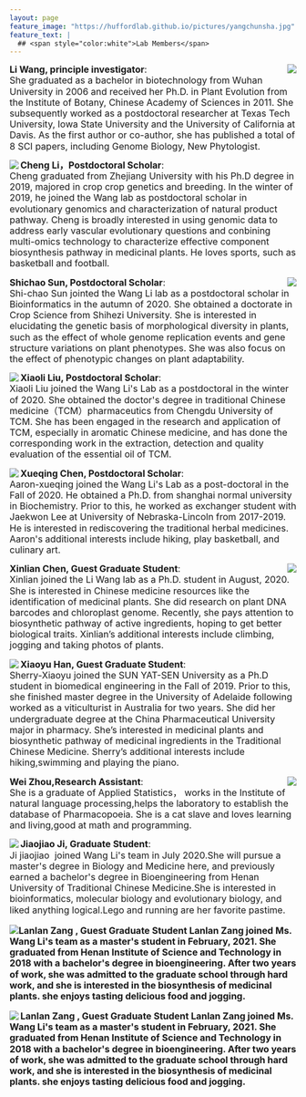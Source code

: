```yaml
---
layout: page
feature_image: "https://huffordlab.github.io/pictures/yangchunsha.jpg"
feature_text: |
  ## <span style="color:white">Lab Members</span>
---
```




<p style="line-height:1.2"><img src="https://WangLiLab.github.io/picture/wangli.jpg" align="right"><font size="3"><b>Li Wang, principle investigator</b>: <br>
She graduated as a bachelor in biotechnology from Wuhan University in 2006 and received her Ph.D. in Plant Evolution from the Institute of Botany, Chinese Academy of Sciences in 2011. She subsequently worked as a postdoctoral researcher at Texas Tech University, Iowa State University and the University of California at Davis. As the first author or co-author, she has published a total of 8 SCI papers, including Genome Biology, New Phytologist.</font></p>



<p style="line-height:1.2"><img src="https://WangLiLab.github.io/picture/licheng.jpg" align="left"><font size="3"><b>Cheng Li，Postdoctoral Scholar</b>: <br>
Cheng graduated from Zhejiang University with his Ph.D degree in 2019, majored in crop crop genetics and breeding. In the winter of 2019, he joined the Wang lab as postdoctoral scholar in evolutionary genomics and characterization of natural product pathway. Cheng is broadly interested in using genomic data to address early vascular evolutionary questions and conbining multi-omics technology to characterize effective component biosynthesis pathway in medicinal plants. He loves sports, such as basketball and football.</font></p>



<p style="line-height:1.2"><img src="https://WangLiLab.github.io/picture/shichao.jpg" align="right"><font size="3"><b>Shichao Sun, Postdoctoral Scholar</b>: <br> Shi-chao Sun jointed the Wang Li lab as a postdoctoral scholar in Bioinformatics in the autumn of 2020. She obtained a doctorate in Crop Science from Shihezi University. She is interested in elucidating the genetic basis of morphological diversity in plants, such as the effect of whole genome replication events and gene structure variations on plant phenotypes. She was also focus on the effect of phenotypic changes on plant adaptability.</font></p>



<p style="line-height:1.2"><img src="https://WangLiLab.github.io/picture/liuliu.jpg" align="left"><font size="3"><b>Xiaoli Liu, Postdoctoral Scholar</b>: <br>Xiaoli Liu joined the Wang Li's Lab as a postdoctoral in the winter of 2020. She obtained the doctor's degree in traditional Chinese medicine（TCM）pharmaceutics from Chengdu University of TCM. She has been engaged in the research and application of TCM, especially in aromatic Chinese medicine, and has done the corresponding work in the extraction, detection and quality evaluation of the essential oil of TCM.</font></p>



<p style="line-height:1.2"><img src="https://WangLiLab.github.io/picture/xueqing.jpg" align="left"><font size="3"><b>Xueqing Chen, Postdoctoral Scholar</b>: <br>Aaron-xueqing joined the Wang Li's Lab as a post-doctoral in the Fall of 2020. He obtained a Ph.D. from shanghai normal university in Biochemistry. Prior to this, he worked as exchanger student with Jaekwon Lee at University of Nebraska-Lincoln from 2017-2019.  He is interested in rediscovering the traditional herbal medicines. Aaron's additional interests include hiking, play basketball, and culinary art.</font></p>



<p style="line-height:1.2"><img src="https://WangLiLab.github.io/picture/chenxinlian.jpg" align="right"><font size="3"><b>Xinlian Chen, Guest Graduate Student</b>: <br>
Xinlian joined the Li Wang lab as a Ph.D. student in August, 2020. She is interested in Chinese medicine resources like the identification of medicinal plants. She did research on plant DNA barcodes and chloroplast genome. Recently, she pays attention to biosynthetic pathway of active ingredients, hoping to get better biological traits. Xinlian’s additional interests include climbing, jogging and taking photos of plants.</font></p>



<p style="line-height:1.2"><img src="https://WangLiLab.github.io/picture/xiaoxiao.jpg" align="left"><font size="3"><b>Xiaoyu Han, Guest Graduate Student</b>: <br>
Sherry-Xiaoyu joined the SUN YAT-SEN University as a Ph.D student in biomedical engineering in the Fall of 2019. Prior to this, she finished master degree in the University of Adelaide following worked as a viticulturist in Australia for two years. She did her undergraduate degree at the China Pharmaceutical University major in pharmacy. She’s interested in medicinal plants and biosynthetic pathway of medicinal ingredients in the Traditional Chinese Medicine. Sherry’s additional interests include hiking,swimming and playing the piano.</font></p>



<p style="line-height:1.2"><img src="https://WangLiLab.github.io/picture/zhouwei.png" align="right"><font size="3"><b>Wei Zhou,Research Assistant</b>:<br>
She is a graduate of Applied Statistics， works in the Institute of natural language processing,helps the laboratory to establish the database of Pharmacopoeia. She is a cat slave and loves learning and living,good at math and programming.

<p style="line-height:1.2"><img src="https://WangLiLab.github.io/picture/jiaojiao.jpg" align="left"><font size="3"><b>Jiaojiao Ji, Graduate Student</b>: <br>
Ji jiaojiao  joined Wang Li's team in July 2020.She will pursue a master's degree in Biology and Medicine here, and previously earned a bachelor's degree in Bioengineering from Henan University of Traditional Chinese Medicine.She is interested in bioinformatics, molecular biology and evolutionary biology, and liked anything logical.Lego and running are her favorite pastime.</font></p>



<p style="line-height:1.2"><img src="https://WangLiLab.github.io/picture/zhouwei.png" align="rigt"><font size="3"><b>Lanlan Zang , Guest Graduate Student
Lanlan Zang joined Ms. Wang Li's team as a master's student in February, 2021. She graduated from Henan Institute of Science and Technology in 2018 with a bachelor's degree in bioengineering. After two years of work, she was admitted to the graduate school through hard work, and she is interested in the biosynthesis of medicinal plants. she enjoys tasting delicious food and jogging.



<p style="line-height:1.2"><img src="https://WangLiLab.github.io/picture/zhouwei.png" align="left"><font size="3"><b>Lanlan Zang , Guest Graduate Student
Lanlan Zang joined Ms. Wang Li's team as a master's student in February, 2021. She graduated from Henan Institute of Science and Technology in 2018 with a bachelor's degree in bioengineering. After two years of work, she was admitted to the graduate school through hard work, and she is interested in the biosynthesis of medicinal plants. she enjoys tasting delicious food and jogging.


<br>

